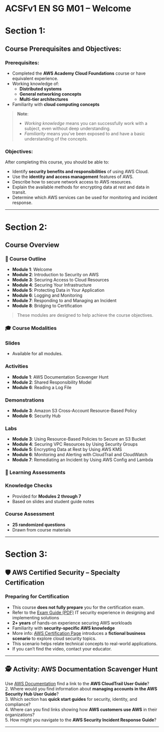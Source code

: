 # ACSFv1 EN SG M01 – Welcome

# Section 1:

## Course Prerequisites and Objectives:

### Prerequisites:
- Completed the **AWS Academy Cloud Foundations** course or have equivalent experience.
- Working knowledge of:
  - **Distributed systems**
  - **General networking concepts**
  - **Multi-tier architectures**
- Familiarity with **cloud computing concepts**

> **Note**:  
> - *Working knowledge* means you can successfully work with a subject, even without deep understanding.  
> - *Familiarity* means you’ve been exposed to and have a basic understanding of the concepts.


### Objectives:
After completing this course, you should be able to:
- Identify **security benefits and responsibilities** of using AWS Cloud.
- Use the **identity and access management** features of AWS.
- Describe how to secure network access to AWS resources.
- Explain the available methods for encrypting data at rest and data in transit.
- Determine which AWS services can be used for monitoring and incident response.

---

# Section 2:

## Course Overview

### 📘 Course Outline

- **Module 1**: Welcome  
- **Module 2**: Introduction to Security on AWS  
- **Module 3**: Securing Access to Cloud Resources  
- **Module 4**: Securing Your Infrastructure  
- **Module 5**: Protecting Data in Your Application  
- **Module 6**: Logging and Monitoring  
- **Module 7**: Responding to and Managing an Incident  
- **Module 8**: Bridging to Certification  

> These modules are designed to help achieve the course objectives.


### 🎓 Course Modalities

### Slides
- Available for all modules.

### Activities
- **Module 1**: AWS Documentation Scavenger Hunt  
- **Module 2**: Shared Responsibility Model  
- **Module 6**: Reading a Log File  

### Demonstrations
- **Module 3**: Amazon S3 Cross-Account Resource-Based Policy  
- **Module 6**: Security Hub  

### Labs
- **Module 3**: Using Resource-Based Policies to Secure an S3 Bucket  
- **Module 4**: Securing VPC Resources by Using Security Groups  
- **Module 5**: Encrypting Data at Rest by Using AWS KMS  
- **Module 6**: Monitoring and Alerting with CloudTrail and CloudWatch  
- **Module 7**: Remediating an Incident by Using AWS Config and Lambda  


### 📝 Learning Assessments

### Knowledge Checks
- Provided for **Modules 2 through 7**  
- Based on slides and student guide notes

### Course Assessment
- **25 randomized questions**  
- Drawn from course materials

---





# Section 3:

## 🛡️ AWS Certified Security – Specialty Certification

### Preparing for Certification
- This course **does not fully prepare** you for the certification exam.
- Refer to the [Exam Guide (PDF)](https://d1.awsstatic.com/training-and-certification/docs-security-spec/AWS-Certified-Security-Specialty_f) IT security experience in designing and implementing solutions  
- **2+ years** of hands-on experience securing AWS workloads  
- Familiarity with **security-specific AWS knowledge**  
- More info: [AWS Certification Page](https://aws.amazon.com/certification/) introduces a **fictional business scenario** to explore cloud security topics.
- This scenario helps relate technical concepts to real-world applications.
- If you can’t find the video, contact your educator.

---

## 🕵️ Activity: AWS Documentation Scavenger Hunt

Use [AWS Documentation](https://docs.aws.amazon.com) find a link to the **AWS CloudTrail User Guide**?  
2. Where would you find information about **managing accounts in the AWS Security Hub User Guide**?  
3. Which section has **quick start guides** for security, identity, and compliance?  
4. Where can you find links showing how **AWS customers use AWS** in their organizations?  
5. How might you navigate to the **AWS Security Incident Response Guide**?

---

